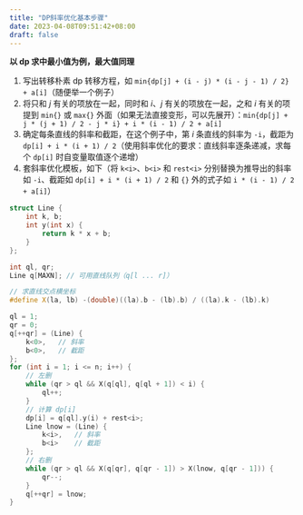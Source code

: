 ```yaml
---
title: "DP斜率优化基本步骤"
date: 2023-04-08T09:51:42+08:00
draft: false
---
```


**以 dp 求中最小值为例，最大值同理**

1. 写出转移朴素 dp 转移方程，如 `min{dp[j] + (i - j) * (i - j - 1) / 2} + a[i]`（随便举一个例子）
2. 将只和 $j$ 有关的项放在一起，同时和 $i$、$j$ 有关的项放在一起，之和 $i$ 有关的项提到 `min{}` 或 `max{}` 外面（如果无法直接变形，可以先展开）：`min{dp[j] + j * (j + 1) / 2 - j * i} + i * (i - 1) / 2 + a[i]`
3. 确定每条直线的斜率和截距，在这个例子中，第 $i$ 条直线的斜率为 `-i`，截距为 `dp[i] + i * (i + 1) / 2`（使用斜率优化的要求：直线斜率逐条递减，求每个 `dp[i]` 时自变量取值逐个递增）
4. 套斜率优化模板，如下（将 `k<i>`、`b<i>` 和 `rest<i>` 分别替换为推导出的斜率如 `-i`、截距如 `dp[i] + i * (i + 1) / 2` 和 `{}` 外的式子如 `i * (i - 1) / 2 + a[i]`）

``` cpp
struct Line {
    int k, b;
    int y(int x) {
        return k * x + b;
    }
};

int ql, qr;
Line q[MAXN]; // 可用直线队列（q[l ... r]）

// 求直线交点横坐标
#define X(la, lb) -(double)((la).b - (lb).b) / ((la).k - (lb).k)

ql = 1;
qr = 0;
q[++qr] = (Line) {
    k<0>,   // 斜率
    b<0>,   // 截距
};
for (int i = 1; i <= n; i++) {
    // 左删
    while (qr > ql && X(q[ql], q[ql + 1]) < i) {
        ql++;
    }
    // 计算 dp[i]
    dp[i] = q[ql].y(i) + rest<i>;
    Line lnow = (Line) {
        k<i>,   // 斜率
        b<i>    // 截距
    };
    // 右删
    while (qr > ql && X(q[qr], q[qr - 1]) > X(lnow, q[qr - 1])) {
        qr--;
    }
    q[++qr] = lnow;
}
```